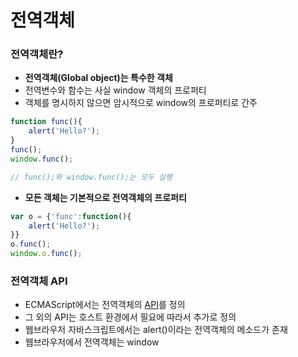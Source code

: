 # 전역객체

### 전역객체란?

* **전역객체\(Global object\)는 특수한 객체**
* 전역변수와 함수는 사실 window 객체의 프로퍼티
* 객체를 명시하지 않으면 암시적으로 window의 프로퍼티로 간주

```javascript
function func(){
    alert('Hello?');    
}
func();
window.func();

// func();와 window.func();는 모두 실행
```

* **모든 객체는 기본적으로 전역객체의 프로퍼티** 

```javascript
var o = {'func':function(){
    alert('Hello?');
}}
o.func();
window.o.func();
```

### 전역객체 API

* ECMAScript에서는 전역객체의 [API](http://opentutorials.org/course/50/44)를 정의
* 그 외의 API는 호스트 환경에서 필요에 따라서 추가로 정의
* 웹브라우저 자바스크립트에서는 alert\(\)이라는 전역객체의 메소드가 존재
* 웹브라우저에서 전역객체는 window

